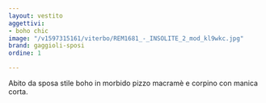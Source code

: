 ```yaml
---
layout: vestito
aggettivi:
- boho chic
image: "/v1597315161/viterbo/REM1681_-_INSOLITE_2_mod_kl9wkc.jpg"
brand: gaggioli-sposi
ordine: 1

---
```

Abito da sposa stile boho in morbido pizzo macramè e corpino con manica corta.